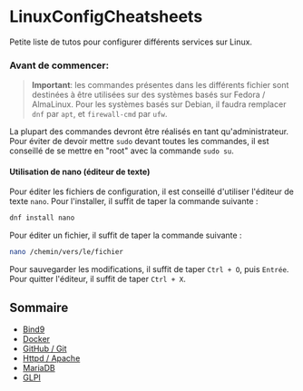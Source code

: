 # LinuxConfigCheatsheets
Petite liste de tutos pour configurer différents services sur Linux.

### Avant de commencer:

> **Important**: les commandes présentes dans les différents fichier sont destinées à être utilisées sur des systèmes basés sur Fedora / AlmaLinux. Pour les systèmes basés sur Debian, il faudra remplacer ```dnf``` par ```apt```, et ```firewall-cmd``` par ```ufw```.

La plupart des commandes devront être réalisés en tant qu'administrateur. Pour éviter de devoir mettre ```sudo``` devant toutes les commandes, il est conseillé de se mettre en "root" avec la commande ```sudo su```.

#### Utilisation de nano (éditeur de texte)

Pour éditer les fichiers de configuration, il est conseillé d'utiliser l'éditeur de texte ```nano```. Pour l'installer, il suffit de taper la commande suivante : 
```bash
dnf install nano
```
Pour éditer un fichier, il suffit de taper la commande suivante :
```bash
nano /chemin/vers/le/fichier
```
Pour sauvegarder les modifications, il suffit de taper ```Ctrl + O```, puis ```Entrée```. Pour quitter l'éditeur, il suffit de taper ```Ctrl + X```.

## Sommaire

- [Bind9](Bind9.md)
- [Docker](Docker.md)
- [GitHub / Git](GitHub.md)
- [Httpd / Apache](Httpd.md)
- [MariaDB](MariaDB.md)
- [GLPI](GLPI.md)
